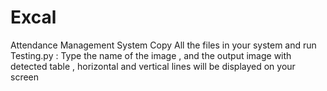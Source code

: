# Excal
Attendance Management System
Copy All the files in your system and run Testing.py :
  Type the name of the image , and the output image with detected table , horizontal and vertical lines will be displayed on your screen
